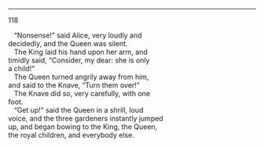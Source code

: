 ---
118 

&nbsp;&nbsp;&nbsp;“Nonsense!” said Alice, very loudly and  
decidedly, and the Queen was silent.  
&nbsp;&nbsp;&nbsp;The King laid his hand upon her arm, and  
timidly said, “Consider, my dear: she is only  
a child!”  
&nbsp;&nbsp;&nbsp;The Queen turned angrily away from him,  
and said to the Knave, “Turn them over!”  
&nbsp;&nbsp;&nbsp;The Knave did so, very carefully, with one  
foot.  
&nbsp;&nbsp;&nbsp;“Get up!” said the Queen in a shrill, loud  
voice, and the three gardeners instantly jumped  
up, and began bowing to the King, the Queen,  
the royal children, and everybody else.
